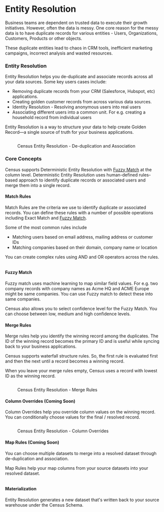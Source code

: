 # Entity Resolution

Business teams are dependent on trusted data to execute their growth initiatives. However, often the data is messy. One core reason for the messy data is to have duplicate records for various entities - Users, Organizations, Customers, Products or other objects.

These duplicate entities lead to chaos in CRM tools, inefficient marketing campaigns, incorrect analysis and wasted resources.

### Entity Resolution

Entity Resolution helps you de-duplicate and associate records across all your data sources. Some key users cases include:

* Removing duplicate records from your CRM (Salesforce, Hubspot, etc)  applications.
* Creating golden customer records from across various data sources.
* Identity Resolution - Resolving anonymous users into real users
* Associating different users into a common unit. For e.g. creating a household record from individual users

Entity Resolution is a way to structure your data to help create Golden Record—a single source of truth for your business applications.

<figure><img src="https://lh7-rt.googleusercontent.com/slidesz/AGV_vUdv4Vnla_1aCELSCq5jLhwZ4rGfJNQhvaX6D87Mf4G8XAuvc2e-BMjs7inXYT-4Ycg1ZA6_tMZLlnP8wcZ7U1BEPtjUmQVOoVZeczZDyjRIv_3GJpXsb9COj99Wv_yPBgyZsyqm21F9XcKE6li3NYJyQgMsEio=s2048?key=oMbocqBtb6khj3dRV8q_UA" alt=""><figcaption><p>Census Entity Resolution - De-duplication and Association</p></figcaption></figure>



### Core Concepts

Census supports Deterministic Entity Resolution with [Fuzzy Match](./#fuzzy-match) at the column level. Deterministic Entity Resolution uses human-defined rules-based approach to identify duplicate records or associated users and merge them into a single record.&#x20;

#### Match Rules

Match Rules are the criteria we use to identify duplicate or associated records. You can define these rules with a number of possible operations including Exact Match and [Fuzzy Match](./#fuzzy-match).&#x20;

Some of the most common rules include&#x20;

* Matching users based on email address, mailing address or customer IDs
* Matching companies based on their domain, company name or location

You can create complex rules using AND and OR operators across the rules.

<figure><img src="../../.gitbook/assets/Screenshot 2024-08-30 at 10.17.00 AM.png" alt=""><figcaption></figcaption></figure>



#### Fuzzy Match

Fuzzy match uses machine learning to map similar field values. For e.g. two company records with company names as Acme HQ and ACME Europe might be same companies. You can use Fuzzy match to detect these into same companies.

Census also allows you to select confidence level for the Fuzzy Match. You can choose between low, medium and high confidence levels.



#### Merge Rules

Merge rules help you identify the winning record among the duplicates. The ID of the winning record becomes the primary ID and is useful while syncing back to your business applications.&#x20;

Census supports waterfall structure rules. So, the first rule is evaluated first and then the next until a record becomes a winning record.&#x20;

When you leave your merge rules empty, Census uses a record with lowest ID as the winning record.

&#x20;

<figure><img src="../../.gitbook/assets/Screenshot 2024-08-30 at 10.24.48 AM.png" alt=""><figcaption><p>Census Entity Resolution - Merge Rules</p></figcaption></figure>



#### Column Overrides (Coming Soon)

Column Overrides help you override column values on the winning record. You can conditionally choose values for the final / resolved record.

<figure><img src="../../.gitbook/assets/Screenshot 2024-08-30 at 10.23.50 AM.png" alt=""><figcaption><p>Census Entity Resolution - Column Overrides</p></figcaption></figure>



#### Map Rules (Coming Soon)

You can choose multiple datasets to merge into a resolved dataset through de-duplication and association.

Map Rules help your map columns from your source datasets into your resolved dataset.

<figure><img src="../../.gitbook/assets/Screenshot 2024-08-30 at 10.26.26 AM.png" alt=""><figcaption></figcaption></figure>

#### Materialization

Entity Resolution generates a new dataset that's written back to your source warehouse under the Census Schema.

